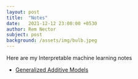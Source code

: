 ```yaml
---
layout: post
title:  "Notes"
date:   2021-12-12 23:00:00 +0530
author: Rem Nector
subject: post
background: /assets/img/bulb.jpeg
---
```


Here are my Interpretable machine learning notes
 - [Generalized Additive Models](remnector.github.io/IML_notes/GAM)